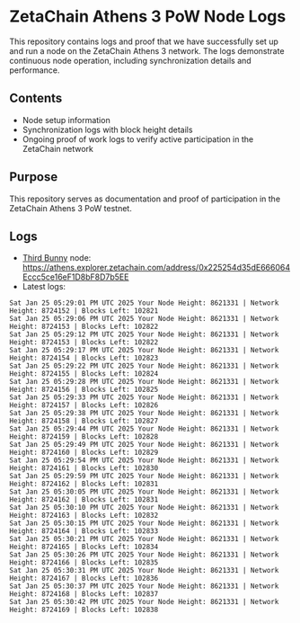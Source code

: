 # ZetaChain Athens 3 PoW Node Logs
This repository contains logs and proof that we have successfully set up and run a node on the ZetaChain Athens 3 network. The logs demonstrate continuous node operation, including synchronization details and performance.

## Contents
- Node setup information
- Synchronization logs with block height details
- Ongoing proof of work logs to verify active participation in the ZetaChain network

## Purpose
This repository serves as documentation and proof of participation in the ZetaChain Athens 3 PoW testnet.

## Logs

- [Third Bunny](https://thirdbunny.xyz/) node: https://athens.explorer.zetachain.com/address/0x225254d35dE666064Eccc5ce16eF1D8bF8D7b5EE
- Latest logs:
```
Sat Jan 25 05:29:01 PM UTC 2025 Your Node Height: 8621331 | Network Height: 8724152 | Blocks Left: 102821
Sat Jan 25 05:29:06 PM UTC 2025 Your Node Height: 8621331 | Network Height: 8724153 | Blocks Left: 102822
Sat Jan 25 05:29:12 PM UTC 2025 Your Node Height: 8621331 | Network Height: 8724153 | Blocks Left: 102822
Sat Jan 25 05:29:17 PM UTC 2025 Your Node Height: 8621331 | Network Height: 8724154 | Blocks Left: 102823
Sat Jan 25 05:29:22 PM UTC 2025 Your Node Height: 8621331 | Network Height: 8724155 | Blocks Left: 102824
Sat Jan 25 05:29:28 PM UTC 2025 Your Node Height: 8621331 | Network Height: 8724156 | Blocks Left: 102825
Sat Jan 25 05:29:33 PM UTC 2025 Your Node Height: 8621331 | Network Height: 8724157 | Blocks Left: 102826
Sat Jan 25 05:29:38 PM UTC 2025 Your Node Height: 8621331 | Network Height: 8724158 | Blocks Left: 102827
Sat Jan 25 05:29:44 PM UTC 2025 Your Node Height: 8621331 | Network Height: 8724159 | Blocks Left: 102828
Sat Jan 25 05:29:49 PM UTC 2025 Your Node Height: 8621331 | Network Height: 8724160 | Blocks Left: 102829
Sat Jan 25 05:29:54 PM UTC 2025 Your Node Height: 8621331 | Network Height: 8724161 | Blocks Left: 102830
Sat Jan 25 05:29:59 PM UTC 2025 Your Node Height: 8621331 | Network Height: 8724162 | Blocks Left: 102831
Sat Jan 25 05:30:05 PM UTC 2025 Your Node Height: 8621331 | Network Height: 8724162 | Blocks Left: 102831
Sat Jan 25 05:30:10 PM UTC 2025 Your Node Height: 8621331 | Network Height: 8724163 | Blocks Left: 102832
Sat Jan 25 05:30:15 PM UTC 2025 Your Node Height: 8621331 | Network Height: 8724164 | Blocks Left: 102833
Sat Jan 25 05:30:21 PM UTC 2025 Your Node Height: 8621331 | Network Height: 8724165 | Blocks Left: 102834
Sat Jan 25 05:30:26 PM UTC 2025 Your Node Height: 8621331 | Network Height: 8724166 | Blocks Left: 102835
Sat Jan 25 05:30:31 PM UTC 2025 Your Node Height: 8621331 | Network Height: 8724167 | Blocks Left: 102836
Sat Jan 25 05:30:37 PM UTC 2025 Your Node Height: 8621331 | Network Height: 8724168 | Blocks Left: 102837
Sat Jan 25 05:30:42 PM UTC 2025 Your Node Height: 8621331 | Network Height: 8724169 | Blocks Left: 102838
```
